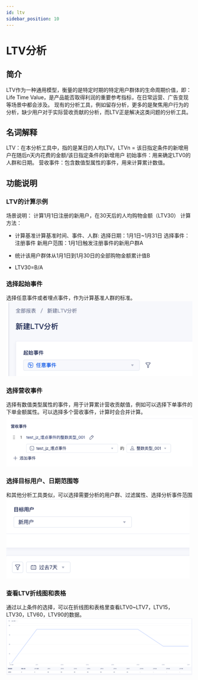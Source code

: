 ```yaml
---
id: ltv
sidebar_position: 10
---
```


# LTV分析

## 简介[](#jian-jie)
LTV作为一种通用模型，衡量的是特定时期的特定用户群体的生命周期价值，即：Life Time Value，是产品能否取得利润的重要参考指标，在日常运营、广告变现等场景中都会涉及。
现有的分析工具，例如留存分析，更多的是聚焦用户行为的分析，缺少用户对于实际营收贡献的分析，而LTV正是解决这类问题的分析工具。
## 名词解释[](#ming-ci-jie-shi)
LTV：在本分析工具中，指的是某日的人均LTV。LTVn = 该日指定条件的新增用户在随后n天内花费的金额/该日指定条件的新增用户
初始事件：用来确定LTV0的人群和日期。
营收事件：包含数值型属性的事件，用来计算累计数值。

## 功能说明[](#gong-neng-shuo-ming)

### LTV的计算示例
场景说明：
计算1月1日注册的新用户，在30天后的人均购物金额（LTV30）
计算方法：
* 计算基准计算基准时间、事件、人群:
选择日期：1月1日~1月31日
选择事件：注册事件
新用户范围：1月1日触发注册事件的新用户群A

* 统计该用户群体从1月1日到1月30日的全部购物金额累计值B
* LTV30=B/A
### 选择起始事件
选择任意事件或者埋点事件，作为计算基准人群的标准。
![图 7](/img/464e376551cf8bfba9ce2a8d46bc9ad1e77d3f1ddd822780969c88ca643b06fd.png)  

### 选择营收事件
选择有数值类型属性的事件，用于计算累计营收贡献值，例如可以选择下单事件的下单金额属性。可以选择多个营收事件，计算时会合并计算。
![图 8](/img/4a9c46948c1885eed4b8532c58acb4fc8c946d6eef2a1cb0a200242de5178c4e.png)  

### 选择目标用户、日期范围等
和其他分析工具类似，可以选择需要分析的用户群、过滤属性、选择分析事件范围
![图 9](/img/0fa0e1a3fb0e7385393c00499f93426f95c98210b5d6e670ba31730dc37191bc.png)  

### 查看LTV折线图和表格
通过以上条件的选择，可以在折线图和表格里查看LTV0~LTV7，LTV15，LTV30，LTV60，LTV90的数据。
![图 1](/img/51c6143c656c7008ae29ab286541ef5a385e476cb8346d33a0b58bf2567d43d7.png)  
